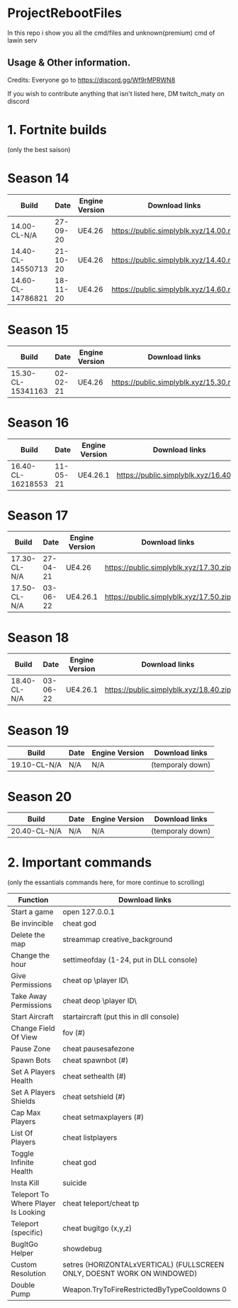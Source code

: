 # ProjectRebootFiles
In this repo i show you all the cmd/files and unknown(premium) cmd of lawin serv 


## Usage & Other information.

Credits: Everyone go to https://discord.gg/Wf9rMPRWN8

If you wish to contribute anything that isn't listed here, DM twitch_maty on discord





# 1. Fortnite builds

(only the best saison)

# Season 14
| Build                         | Date           	 |  Engine Version	    |		    Download links             |
| ----------------------------- | ---------------------- | ------------------------ | ------------------------------ |
| 14.00-CL-N/A	                | 27-09-20         	 | UE4.26            	    |		https://public.simplyblk.xyz/14.00.rar|
| 14.40-CL-14550713	          | 21-10-20         	 | UE4.26            	    |		https://public.simplyblk.xyz/14.40.rar|
| 14.60-CL-14786821           | 18-11-20        	  | UE4.26            	    |		https://public.simplyblk.xyz/14.60.rar|

# Season 15
| Build                         | Date           	 |  Engine Version	    |		    Download links             |
| ----------------------------- | ---------------------- | ------------------------ | ------------------------------ |
| 15.30-CL-15341163	          | 02-02-21         	 | UE4.26            	    |		https://public.simplyblk.xyz/15.30.rar|

# Season 16
| Build                         | Date           	 |  Engine Version	    |		    Download links             |
| ----------------------------- | ---------------------- | ------------------------ | ------------------------------ |
| 16.40-CL-16218553             | 11-05-21        	 | UE4.26.1           	                    |		https://public.simplyblk.xyz/16.40.rar|

# Season 17
| Build                         | Date           	 |  Engine Version	    |		    Download links             |
| ----------------------------- | ---------------------- | ------------------------ | ------------------------------ |
| 17.30-CL-N/A	                | 27-04-21        	 | UE4.26            	    |		https://public.simplyblk.xyz/17.30.zip|
| 17.50-CL-N/A	                | 03-06-22         	 | UE4.26.1            	    |		https://public.simplyblk.xyz/17.50.zip|

# Season 18
| Build                         | Date           	 |  Engine Version	    |		    Download links             |
| ----------------------------- | ---------------------- | ------------------------ | ------------------------------ |
| 18.40-CL-N/A	                | 03-06-22         	 | UE4.26.1            	    |		https://public.simplyblk.xyz/18.40.zip|

# Season 19
| Build                         | Date           	 |  Engine Version	    |		    Download links             |
| ----------------------------- | ---------------------- | ------------------------ | ------------------------------ |
| 19.10-CL-N/A	                | N/A         	 | N/A           	    |	 (temporaly down) |

# Season 20
| Build                         | Date           	 |  Engine Version	    |		    Download links             |
| ----------------------------- | ---------------------- | ------------------------ | ------------------------------ |
| 20.40-CL-N/A	                | N/A         	 | N/A           	    |	 (temporaly down) |



# 2. Important commands

(only the essantials commands here, for more continue to scrolling)

| Function                      	    |		    Download links             |
| ----------------------------- | ------------------------------ |
| Start a game | open 127.0.0.1|
| Be invincible	                |		cheat god|
| Delete the map	            |		streammap creative_background|
| Change the hour  | settimeofday (1-24, put in DLL console)
| Give Permissions | cheat op \player ID\
| Take Away Permissions | cheat deop \player ID\
|Start Aircraft | startaircraft (put this in dll console)
|Change Field Of View | fov (#)|
|Pause Zone | cheat pausesafezone|
|Spawn Bots | cheat spawnbot (#)|
|Set A Players Health | cheat sethealth (#)|
|Set A Players Shields | cheat setshield (#)|
|Cap Max Players | cheat setmaxplayers (#)|
|List Of Players | cheat listplayers|
|Toggle Infinite Health | cheat god|
|Insta Kill | suicide|
|Teleport To Where Player Is Looking | cheat teleport/cheat tp|
|Teleport (specific) | cheat bugitgo (x,y,z)|
|BugItGo Helper | showdebug|
|Custom Resolution | setres (HORIZONTALxVERTICAL) (FULLSCREEN ONLY, DOESNT WORK ON WINDOWED) |
|Double Pump | Weapon.TryToFireRestrictedByTypeCooldowns 0             	|


